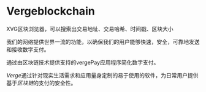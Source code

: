 # Vergeblockchain


XVG区块浏览器，可以搜索出交易地址、交易哈希、时间戳、区块大小

我们的网络提供世界一流的功能，以确保我们的用户能够快速，安全，可靠地发送和接收数字支付。

通过由区块链技术提供支持的vergePay应用程序简化数字支付。

*‎Verge‎*‎通过针对现实生活需求和应用量身定制的易于使用的软件，为日常用户提供基于‎*‎区块链‎*‎的支付的安全性。
